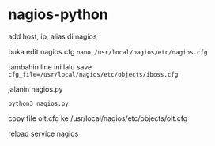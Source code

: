 # nagios-python
add host, ip, alias di nagios

buka edit nagios.cfg
```nano /usr/local/nagios/etc/nagios.cfg```

tambahin line ini lalu save
```cfg_file=/usr/local/nagios/etc/objects/iboss.cfg```

jalanin nagios.py

```python3 nagios.py```


copy file olt.cfg ke /usr/local/nagios/etc/objects/olt.cfg

reload service nagios

